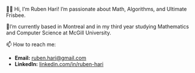 👋🏽 Hi, I’m Ruben Hari! I’m passionate about Math, Algorithms, and Ultimate Frisbee.

📍I’m currently based in Montreal and in my third year studying Mathematics and Computer Science at McGill University.

📫 How to reach me:
- **Email:** ruben.hari@gmail.com
- **LinkedIn:** [linkedin.com/in/ruben-hari](https://www.linkedin.com/in/ruben-hari/)                                                             
